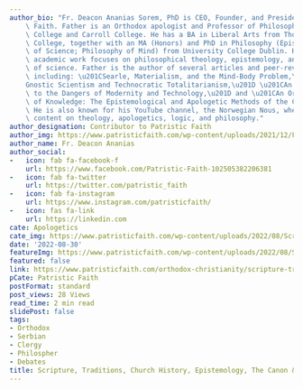 ```yaml
---
author_bio: "Fr. Deacon Ananias Sorem, PhD is CEO, Founder, and President of Patristic\
    \ Faith. Father is an Orthodox apologist and Professor of Philosophy at Fullerton\
    \ College and Carroll College. He has a BA in Liberal Arts from Thomas Aquinas\
    \ College, together with an MA (Honors) and PhD in Philosophy (Epistemology; Philosophy\
    \ of Science; Philosophy of Mind) from University College Dublin. His current\
    \ academic work focuses on philosophical theology, epistemology, and the philosophy\
    \ of science. Father is the author of several articles and peer-reviewed papers,\
    \ including: \u201CSearle, Materialism, and the Mind-Body Problem,\u201D \u201C\
    Gnostic Scientism and Technocratic Totalitarianism,\u201D \u201CAn Orthodox Approach\
    \ to the Dangers of Modernity and Technology,\u201D and \u201CAn Orthodox Theory\
    \ of Knowledge: The Epistemological and Apologetic Methods of the Church Fathers.\u201D\
    \ He is also known for his YouTube channel, the Norwegian Nous, where he provides\
    \ content on theology, apologetics, logic, and philosophy."
author_designation: Contributor to Patristic Faith
author_img: https://www.patristicfaith.com/wp-content/uploads/2021/12/Fr-Deacon-Ananias-2-150x150.webp
author_name: Fr. Deacon Ananias
author_social:
-   icon: fab fa-facebook-f
    url: https://www.facebook.com/Patristic-Faith-102505382206381
-   icon: fab fa-twitter
    url: https://twitter.com/patristic_faith
-   icon: fab fa-instagram
    url: https://www.instagram.com/patristicfaith/
-   icon: fas fa-link
    url: https://linkedin.com
cate: Apologetics
cate_img: https://www.patristicfaith.com/wp-content/uploads/2022/08/Scripture-Traditions-Church-History-Epistemology-The-Canon-The-Reformation.png
date: '2022-08-30'
featureImg: https://www.patristicfaith.com/wp-content/uploads/2022/08/Scripture-Traditions-Church-History-Epistemology-The-Canon-The-Reformation.png
featured: false
link: https://www.patristicfaith.com/orthodox-christianity/scripture-traditions-church-history-epistemology-the-canon-the-reformation/
pCate: Patristic Faith
postFormat: standard
post_views: 28 Views
read_time: 2 min read
slidePost: false
tags:
- Orthodox
- Serbian
- Clergy
- Philospher
- Debates
title: Scripture, Traditions, Church History, Epistemology, The Canon & The Reformation
---
```

